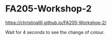 # FA205-Workshop-2
https://christinallll.github.io/FA205-Workshop-2/

Wait for 4 seconds to see the change of colour. 
